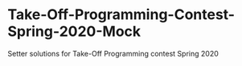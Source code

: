 # Take-Off-Programming-Contest-Spring-2020-Mock

Setter solutions for Take-Off Programming contest Spring 2020

